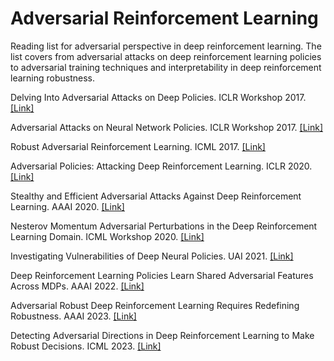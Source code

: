 # Adversarial Reinforcement Learning

Reading list for adversarial perspective in deep reinforcement learning. The list covers from adversarial attacks on deep reinforcement learning policies to adversarial training techniques and interpretability in deep reinforcement learning robustness.

Delving Into Adversarial Attacks on Deep Policies. ICLR Workshop 2017. [[Link]](https://arxiv.org/abs/1705.06452)

Adversarial Attacks on Neural Network Policies. ICLR Workshop 2017. [[Link]](https://openreview.net/pdf?id=ryvlRyBKl)

Robust Adversarial Reinforcement Learning. ICML 2017. [[Link]](http://proceedings.mlr.press/v70/pinto17a/pinto17a.pdf)

Adversarial Policies: Attacking Deep Reinforcement Learning. ICLR 2020. [[Link]](https://openreview.net/pdf?id=HJgEMpVFwB)

Stealthy and Efficient Adversarial Attacks Against Deep Reinforcement Learning. AAAI 2020. [[Link]](https://ojs.aaai.org/index.php/AAAI/article/view/6047/5903)

Nesterov Momentum Adversarial Perturbations in the Deep Reinforcement Learning Domain. ICML Workshop 2020. [[Link]](https://biases-invariances-generalization.github.io/pdf/big_33.pdf)

Investigating Vulnerabilities of Deep Neural Policies. UAI 2021. [[Link]](https://proceedings.mlr.press/v161/korkmaz21a.html)

Deep Reinforcement Learning Policies Learn Shared Adversarial Features Across MDPs. AAAI 2022. [[Link]](https://aaai.org/papers/07229-deep-reinforcement-learning-policies-learn-shared-adversarial-features-across-mdps/)

Adversarial Robust Deep Reinforcement Learning Requires Redefining Robustness. AAAI 2023. [[Link]](https://ojs.aaai.org/index.php/AAAI/article/view/26009)

Detecting Adversarial Directions in Deep Reinforcement Learning to Make Robust Decisions. ICML 2023. [[Link]](https://proceedings.mlr.press/v202/korkmaz23a.html)
